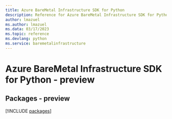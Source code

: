 ```yaml
---
title: Azure BareMetal Infrastructure SDK for Python
description: Reference for Azure BareMetal Infrastructure SDK for Python
author: lmazuel
ms.author: lmazuel
ms.data: 03/17/2023
ms.topic: reference
ms.devlang: python
ms.service: baremetalinfrastructure
---
```

# Azure BareMetal Infrastructure SDK for Python - preview
## Packages - preview
[!INCLUDE [packages](baremetal-infrastructure-index.md)]